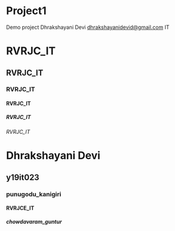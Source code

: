 # Project1
Demo project
Dhrakshayani Devi
dhrakshayanidevid@gmail.com
IT


# RVRJC_IT
## RVRJC_IT
### RVRJC_IT
#### RVRJC_IT
##### RVRJC_IT
###### RVRJC_IT
# Dhrakshayani Devi
## y19it023
### punugodu_kanigiri
#### RVRJCE_IT
##### chowdavaram_guntur
